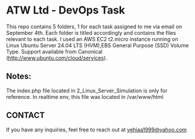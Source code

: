 # ATW Ltd - DevOps Task 
This repo contains 5 folders, 1 for each task assigned to me via email on September 4th.
Each folder is titled accordingly and contains the files relevant to each task.
I used an AWS EC2 t2.micro instance running on Linux Ubuntu Server 24.04 LTS (HVM),EBS General Purpose (SSD) Volume Type. Support available from Canonical (http://www.ubuntu.com/cloud/services).
## Notes:
The index.php file located in 2_Linux_Server_Simulation is only for reference.
In realtime env, this file was located in /var/www/html
## CONTACT
If you have any inquiries, feel free to reach out at yehiaa1999@yahoo.com
